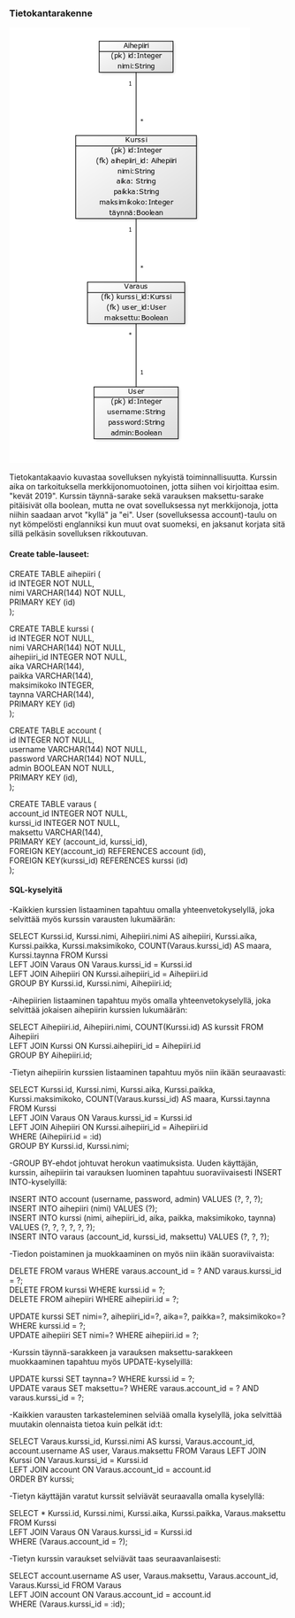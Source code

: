 ### Tietokantarakenne

![tietokantakaavio](https://raw.githubusercontent.com/robertrantanen/Kurssitarjonta-ja-kurssipaikan-varaus/master/documentation/tietokantakaavio.png)

Tietokantakaavio kuvastaa sovelluksen nykyistä toiminnallisuutta. Kurssin aika on tarkoituksella merkkijonomuotoinen, jotta siihen voi kirjoittaa esim. "kevät 2019". Kurssin täynnä-sarake sekä varauksen maksettu-sarake pitäisivät olla boolean, mutta ne ovat sovelluksessa nyt merkkijonoja, jotta niihin saadaan arvot "kyllä" ja "ei". User (sovelluksessa account)-taulu on nyt kömpelösti englanniksi kun muut ovat suomeksi, en jaksanut korjata sitä sillä pelkäsin sovelluksen rikkoutuvan.

#### Create table-lauseet:

CREATE TABLE aihepiiri (  
	id INTEGER NOT NULL,   
	nimi VARCHAR(144) NOT NULL,   
	PRIMARY KEY (id)  
);  


CREATE TABLE kurssi (  
	id INTEGER NOT NULL,   
	nimi VARCHAR(144) NOT NULL,   
	aihepiiri_id INTEGER NOT NULL,  
	aika VARCHAR(144),   
	paikka VARCHAR(144),   
	maksimikoko INTEGER,   
	taynna VARCHAR(144),    
	PRIMARY KEY (id)  
);  

CREATE TABLE account (  
	id INTEGER NOT NULL,   
	username VARCHAR(144) NOT NULL,   
	password VARCHAR(144) NOT NULL,   
	admin BOOLEAN NOT NULL,   
	PRIMARY KEY (id),   
);  

CREATE TABLE varaus (  
	account_id INTEGER NOT NULL,   
	kurssi_id INTEGER NOT NULL,   
	maksettu VARCHAR(144),   
	PRIMARY KEY (account_id, kurssi_id),   
	FOREIGN KEY(account_id) REFERENCES account (id),   
	FOREIGN KEY(kurssi_id) REFERENCES kurssi (id)   
);  

#### SQL-kyselyitä

-Kaikkien kurssien listaaminen tapahtuu omalla yhteenvetokyselyllä, joka selvittää myös kurssin varausten lukumäärän:

SELECT Kurssi.id, Kurssi.nimi, Aihepiiri.nimi AS aihepiiri, Kurssi.aika, Kurssi.paikka, Kurssi.maksimikoko, COUNT(Varaus.kurssi_id) AS maara, Kurssi.taynna FROM Kurssi  
LEFT JOIN Varaus ON Varaus.kurssi_id = Kurssi.id  
LEFT JOIN Aihepiiri ON Kurssi.aihepiiri_id = Aihepiiri.id  
GROUP BY Kurssi.id, Kurssi.nimi, Aihepiiri.id;  

-Aihepiirien listaaminen tapahtuu myös omalla yhteenvetokyselyllä, joka selvittää jokaisen aihepiirin kurssien lukumäärän:

SELECT Aihepiiri.id, Aihepiiri.nimi, COUNT(Kurssi.id) AS kurssit FROM Aihepiiri  
LEFT JOIN Kurssi ON Kurssi.aihepiiri_id = Aihepiiri.id   
GROUP BY Aihepiiri.id;  

-Tietyn aihepiirin kurssien listaaminen tapahtuu myös niin ikään seuraavasti:

SELECT Kurssi.id, Kurssi.nimi, Kurssi.aika, Kurssi.paikka, Kurssi.maksimikoko, COUNT(Varaus.kurssi_id) AS maara,    Kurssi.taynna FROM Kurssi   
LEFT JOIN Varaus ON Varaus.kurssi_id = Kurssi.id   
LEFT JOIN Aihepiiri ON Kurssi.aihepiiri_id = Aihepiiri.id   
WHERE (Aihepiiri.id = :id)   
GROUP BY Kurssi.id, Kurssi.nimi;   

-GROUP BY-ehdot johtuvat herokun vaatimuksista. Uuden käyttäjän, kurssin, aihepiirin tai varauksen luominen tapahtuu suoraviivaisesti INSERT INTO-kyselyillä:

INSERT INTO account (username, password, admin) VALUES (?, ?, ?);  
INSERT INTO aihepiiri (nimi) VALUES (?);  
INSERT INTO kurssi (nimi, aihepiiri_id, aika, paikka, maksimikoko, taynna) VALUES (?, ?, ?, ?, ?, ?);  
INSERT INTO varaus (account_id, kurssi_id, maksettu) VALUES (?, ?, ?);  

-Tiedon poistaminen ja muokkaaminen on myös niin ikään suoraviivaista:

DELETE FROM varaus WHERE varaus.account_id = ? AND varaus.kurssi_id = ?;  
DELETE FROM kurssi WHERE kurssi.id = ?;  
DELETE FROM aihepiiri WHERE aihepiiri.id = ?;  

UPDATE kurssi SET nimi=?, aihepiiri_id=?, aika=?, paikka=?, maksimikoko=? WHERE kurssi.id = ?;  
UPDATE aihepiiri SET nimi=? WHERE aihepiiri.id = ?;  

-Kurssin täynnä-sarakkeen ja varauksen maksettu-sarakkeen muokkaaminen tapahtuu myös UPDATE-kyselyillä:

UPDATE kurssi SET taynna=? WHERE kurssi.id = ?;  
UPDATE varaus SET maksettu=? WHERE varaus.account_id = ? AND varaus.kurssi_id = ?; 

-Kaikkien varausten tarkasteleminen selviää omalla kyselyllä, joka selvittää muutakin olennaista tietoa kuin pelkät id:t:

SELECT Varaus.kurssi_id, Kurssi.nimi AS kurssi, Varaus.account_id, account.username AS user, Varaus.maksettu FROM Varaus   LEFT JOIN Kurssi ON Varaus.kurssi_id = Kurssi.id  
LEFT JOIN account ON Varaus.account_id = account.id  
ORDER BY kurssi;  

-Tietyn käyttäjän varatut kurssit selviävät seuraavalla omalla kyselyllä:

SELECT * Kurssi.id, Kurssi.nimi, Kurssi.aika, Kurssi.paikka, Varaus.maksettu FROM Kurssi    
LEFT JOIN Varaus ON Varaus.kurssi_id = Kurssi.id  
WHERE (Varaus.account_id = ?);  

-Tietyn kurssin varaukset selviävät taas seuraavanlaisesti:

SELECT account.username AS user, Varaus.maksettu, Varaus.account_id, Varaus.Kurssi_id FROM Varaus  
LEFT JOIN account ON Varaus.account_id = account.id  
WHERE (Varaus.kurssi_id = :id);  


